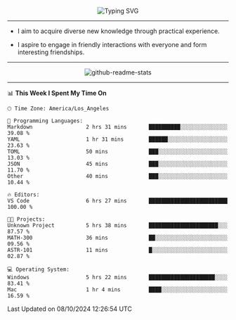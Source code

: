<p align="center">
  <img src="https://readme-typing-svg.demolab.com?font=Fira+Code&weight=500&size=32&duration=2500&pause=1600&center=true&vCenter=true&random=false&width=1024&height=64&lines=Hi+there+%F0%9F%91%8B;I'm+delighted+you+could+make+it+here+%F0%9F%8E%89;I'm+Harry%2C+a+college+student+still+finding+my+way" alt="Typing SVG" />
</p>


---


- I aim to acquire diverse new knowledge through practical experience.

- I aspire to engage in friendly interactions with everyone and form interesting friendships.


---


<p align="center">
  <img src="https://github-readme-stats.vercel.app/api?username=Harry-Jing&show_icons=true" alt="github-readme-stats"/>
</p>


---

<!--START_SECTION:waka-->
📊 **This Week I Spent My Time On** 

```text
🕑︎ Time Zone: America/Los_Angeles

💬 Programming Languages: 
Markdown                 2 hrs 31 mins       ██████████░░░░░░░░░░░░░░░   39.08 % 
YAML                     1 hr 31 mins        ██████░░░░░░░░░░░░░░░░░░░   23.63 % 
TOML                     50 mins             ███░░░░░░░░░░░░░░░░░░░░░░   13.03 % 
JSON                     45 mins             ███░░░░░░░░░░░░░░░░░░░░░░   11.70 % 
Other                    40 mins             ███░░░░░░░░░░░░░░░░░░░░░░   10.44 % 

🔥 Editors: 
VS Code                  6 hrs 27 mins       █████████████████████████   100.00 % 

🐱‍💻 Projects: 
Unknown Project          5 hrs 38 mins       ██████████████████████░░░   87.57 % 
MATH-300                 36 mins             ██░░░░░░░░░░░░░░░░░░░░░░░   09.56 % 
ASTR-101                 11 mins             █░░░░░░░░░░░░░░░░░░░░░░░░   02.87 % 

💻 Operating System: 
Windows                  5 hrs 22 mins       █████████████████████░░░░   83.41 % 
Mac                      1 hr 4 mins         ████░░░░░░░░░░░░░░░░░░░░░   16.59 % 
```


 Last Updated on 08/10/2024 12:26:54 UTC
<!--END_SECTION:waka-->
